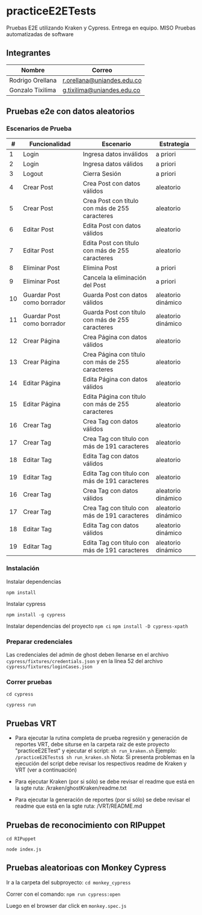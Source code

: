 # practiceE2ETests

Pruebas E2E utilizando Kraken y Cypress. Entrega en equipo. MISO Pruebas automatizadas de software

## Integrantes
| Nombre           | Correo                     |
| ---------------- | -------------------------- |
| Rodrigo Orellana | r.orellana@uniandes.edu.co |
| Gonzalo Tixilima | g.tixilima@uniandes.edu.co |


## Pruebas e2e con datos aleatorios

### Escenarios de Prueba
| # | Funcionalidad | Escenario                                       | Estrategia |
| - | ------------- | ----------------------------------------------- | ---------- |
| 1 | Login         | Ingresa datos inválidos                         | a priori   |
| 2 | Login         | Ingresa datos válidos                           | a priori   |
| 3 | Logout        | Cierra Sesión                                   | a priori   |
| 4 | Crear Post    | Crea Post con datos válidos                     | aleatorio  |
| 5 | Crear Post    | Crea Post con título con más de 255 caracteres  | aleatorio  |
| 6 | Editar Post   | Edita Post con datos válidos                    | aleatorio  |   
| 7 | Editar Post   | Edita Post con título con más de 255 caracteres | aleatorio  |
| 8 | Eliminar Post | Elimina Post                                    | a priori   |
| 9 | Eliminar Post | Cancela la eliminación del Post                 | a priori   |
| 10| Guardar Post como borrador | Guarda Post con datos válidos      | aleatorio dinámico |
| 11| Guardar Post como borrador | Guarda Post con título con más de 255 caracteres      | aleatorio dinámico |
| 12 | Crear Página    | Crea Página con datos válidos                     | aleatorio  |
| 13 | Crear Página   | Crea Página con título con más de 255 caracteres  | aleatorio  |
| 14 | Editar Página  | Edita Página con datos válidos                    | aleatorio  |   
| 15 | Editar Página   | Edita Página con título con más de 255 caracteres | aleatorio  |
| 16 | Crear Tag    | Crea Tag con datos válidos                     | aleatorio  |
| 17 | Crear Tag   | Crea Tag con título con más de 191 caracteres  | aleatorio  |
| 18 | Editar Tag  | Edita Tag con datos válidos                    | aleatorio  |   
| 19 | Editar Tag   | Edita Tag con título con más de 191 caracteres | aleatorio  |
| 16 | Crear Tag    | Crea Tag con datos válidos                     | aleatorio  dinámico |
| 17 | Crear Tag   | Crea Tag con título con más de 191 caracteres  | aleatorio  dinámico |
| 18 | Editar Tag  | Edita Tag con datos válidos                    | aleatorio  dinámico |   
| 19 | Editar Tag   | Edita Tag con título con más de 191 caracteres | aleatorio  dinámico |


### Instalación

Instalar dependencias

`npm install`


Instalar cypress

`npm install -g cypress`

Instalar dependencias del proyecto
`npm ci`
`npm install -D cypress-xpath`

### Preparar credenciales

Las credenciales del admin de ghost deben llenarse en el archivo `cypress/fixtures/credentials.json` y en la línea 52 del archivo `cypress/fixtures/loginCases.json`

### Correr pruebas

`cd cypress`

`cypress run`

## Pruebas VRT
* Para ejecutar la rutina completa de prueba regresión y generación de reportes VRT, debe siturse en la carpeta raíz de este proyecto "practiceE2ETest" y ejecutar el script: `sh run_kraken.sh`
Ejemplo:
`/practiceE2ETests$ sh run_kraken.sh`
Nota: Si presenta problemas en la ejecución del script debe revisar los respectivos readme de Kraken y VRT (ver a continuación)


* Para ejecutar Kraken (por si sólo) se debe revisar el readme que está en la sgte ruta: /kraken/ghostKraken/readme.txt

* Para ejecutar la generación de reportes (por si sólo) se debe revisar el readme que está en la sgte ruta: /VRT/README.md

## Pruebas de reconocimiento con RIPuppet

`cd RIPuppet`

`node index.js`

## Pruebas aleatorioas con Monkey Cypress

Ir a la carpeta del subproyecto: `cd monkey_cypress`

Correr con el comando: `npm run cypress:open`

Luego en el browser dar click en `monkey.spec.js`

